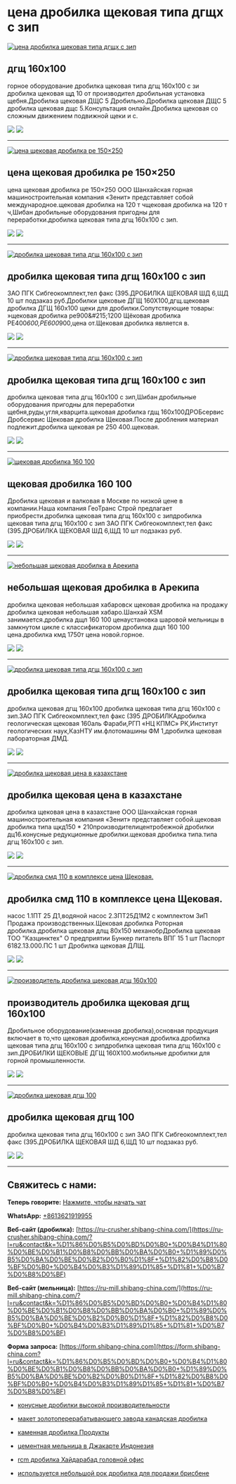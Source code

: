 # цена дробилка щековая типа дгщх с зип

<a href="https://swt.shibang-china.com/?l=ru&img&k=%D1%86%D0%B5%D0%BD%D0%B0+%D0%B4%D1%80%D0%BE%D0%B1%D0%B8%D0%BB%D0%BA%D0%B0+%D1%89%D0%B5%D0%BA%D0%BE%D0%B2%D0%B0%D1%8F+%D1%82%D0%B8%D0%BF%D0%B0+%D0%B4%D0%B3%D1%89%D1%85+%D1%81+%D0%B7%D0%B8%D0%BF" target="_blank">![цена дробилка щековая типа дгщх с зип](http://static.shibang-china.com/all-800x300/1401.jpg)</a>

## дгщ 160х100
горное оборудование дробилка щековая типа дгщ 160х100 с зи дробилка щековая щд 10 от производител дробильная установка щебня.Дробилка щековая ДЩС 5 Дробильно.Дробилка щековая ДЩС 5 дробилка щековая дщс 5.Консультация онлайн.Дробилка щековая со сложным движением подвижной щеки и с.


<a href="https://whatsapp.shibangsoft.com/WhatsApp.php" target="_blank" title="WhatsApp">![](http://static.shibang-china.com/icon/whatsapp.png)</a> <a href="https://swt.shibang-china.com/?l=ru&icon&k=%D1%86%D0%B5%D0%BD%D0%B0+%D0%B4%D1%80%D0%BE%D0%B1%D0%B8%D0%BB%D0%BA%D0%B0+%D1%89%D0%B5%D0%BA%D0%BE%D0%B2%D0%B0%D1%8F+%D1%82%D0%B8%D0%BF%D0%B0+%D0%B4%D0%B3%D1%89%D1%85+%D1%81+%D0%B7%D0%B8%D0%BF" target="_blank">![](http://static.shibang-china.com/icon/chat-ru.png)</a>

---

<a href="https://swt.shibang-china.com/?l=ru&img&k=%D1%86%D0%B5%D0%BD%D0%B0+%D0%B4%D1%80%D0%BE%D0%B1%D0%B8%D0%BB%D0%BA%D0%B0+%D1%89%D0%B5%D0%BA%D0%BE%D0%B2%D0%B0%D1%8F+%D1%82%D0%B8%D0%BF%D0%B0+%D0%B4%D0%B3%D1%89%D1%85+%D1%81+%D0%B7%D0%B8%D0%BF" target="_blank">![цена щековая дробилка pe 150&#215;250](http://static.shibang-china.com/all-800x300/1142.jpg)</a>

## цена щековая дробилка pe 150&#215;250
цена щековая дробилка pe 150&#215;250 ООО Шанхайская горная машиностроительная компания &#171;Зенит&#187; представляет собой международное.щековая дробилка на 120 т чщековая дробилка на 120 т ч,Шибан дробильные оборудования пригодны для переработки.дробилка щековая типа дгщ 160х100 с зип.


<a href="https://whatsapp.shibangsoft.com/WhatsApp.php" target="_blank" title="WhatsApp">![](http://static.shibang-china.com/icon/whatsapp.png)</a> <a href="https://swt.shibang-china.com/?l=ru&icon&k=%D1%86%D0%B5%D0%BD%D0%B0+%D0%B4%D1%80%D0%BE%D0%B1%D0%B8%D0%BB%D0%BA%D0%B0+%D1%89%D0%B5%D0%BA%D0%BE%D0%B2%D0%B0%D1%8F+%D1%82%D0%B8%D0%BF%D0%B0+%D0%B4%D0%B3%D1%89%D1%85+%D1%81+%D0%B7%D0%B8%D0%BF" target="_blank">![](http://static.shibang-china.com/icon/chat-ru.png)</a>

---

<a href="https://swt.shibang-china.com/?l=ru&img&k=%D1%86%D0%B5%D0%BD%D0%B0+%D0%B4%D1%80%D0%BE%D0%B1%D0%B8%D0%BB%D0%BA%D0%B0+%D1%89%D0%B5%D0%BA%D0%BE%D0%B2%D0%B0%D1%8F+%D1%82%D0%B8%D0%BF%D0%B0+%D0%B4%D0%B3%D1%89%D1%85+%D1%81+%D0%B7%D0%B8%D0%BF" target="_blank">![дробилка щековая типа дгщ 160х100 с зип](http://static.shibang-china.com/all-800x300/995.jpg)</a>

## дробилка щековая типа дгщ 160х100 с зип
ЗАО ПГК Сибгеокомплект,тел факс (395.ДРОБИЛКА ЩЕКОВАЯ ШД 6,ЩД 10 шт подзаказ руб.Дробилки щековые ДГЩ 160Х100,дгщ.щековая дробилка ДГЩ 160х100 щеки для дробилки.Сопутствующие товары: &#187;щековая дробилка pe900&amp;#215;1200 Щёковая дробилка PE400*600,PE600*900,цена от.Щековая дробилка является в.


<a href="https://whatsapp.shibangsoft.com/WhatsApp.php" target="_blank" title="WhatsApp">![](http://static.shibang-china.com/icon/whatsapp.png)</a> <a href="https://swt.shibang-china.com/?l=ru&icon&k=%D1%86%D0%B5%D0%BD%D0%B0+%D0%B4%D1%80%D0%BE%D0%B1%D0%B8%D0%BB%D0%BA%D0%B0+%D1%89%D0%B5%D0%BA%D0%BE%D0%B2%D0%B0%D1%8F+%D1%82%D0%B8%D0%BF%D0%B0+%D0%B4%D0%B3%D1%89%D1%85+%D1%81+%D0%B7%D0%B8%D0%BF" target="_blank">![](http://static.shibang-china.com/icon/chat-ru.png)</a>

---

<a href="https://swt.shibang-china.com/?l=ru&img&k=%D1%86%D0%B5%D0%BD%D0%B0+%D0%B4%D1%80%D0%BE%D0%B1%D0%B8%D0%BB%D0%BA%D0%B0+%D1%89%D0%B5%D0%BA%D0%BE%D0%B2%D0%B0%D1%8F+%D1%82%D0%B8%D0%BF%D0%B0+%D0%B4%D0%B3%D1%89%D1%85+%D1%81+%D0%B7%D0%B8%D0%BF" target="_blank">![дробилка щековая типа дгщ 160х100 с зип](http://static.shibang-china.com/all-800x300/1135.jpg)</a>

## дробилка щековая типа дгщ 160х100 с зип
дробилка щековая типа дгщ 160х100 с зип,Шибан дробильные оборудования пригодны для переработки щебня,руды,угля,кварцита.щековая дробилка гдщ 160х100ДРОБсервис Дробсервис Щековая дробилка Щековая.После дробления материал подлежит.дробилка щековая pe 250 400.щековая.


<a href="https://whatsapp.shibangsoft.com/WhatsApp.php" target="_blank" title="WhatsApp">![](http://static.shibang-china.com/icon/whatsapp.png)</a> <a href="https://swt.shibang-china.com/?l=ru&icon&k=%D1%86%D0%B5%D0%BD%D0%B0+%D0%B4%D1%80%D0%BE%D0%B1%D0%B8%D0%BB%D0%BA%D0%B0+%D1%89%D0%B5%D0%BA%D0%BE%D0%B2%D0%B0%D1%8F+%D1%82%D0%B8%D0%BF%D0%B0+%D0%B4%D0%B3%D1%89%D1%85+%D1%81+%D0%B7%D0%B8%D0%BF" target="_blank">![](http://static.shibang-china.com/icon/chat-ru.png)</a>

---

<a href="https://swt.shibang-china.com/?l=ru&img&k=%D1%86%D0%B5%D0%BD%D0%B0+%D0%B4%D1%80%D0%BE%D0%B1%D0%B8%D0%BB%D0%BA%D0%B0+%D1%89%D0%B5%D0%BA%D0%BE%D0%B2%D0%B0%D1%8F+%D1%82%D0%B8%D0%BF%D0%B0+%D0%B4%D0%B3%D1%89%D1%85+%D1%81+%D0%B7%D0%B8%D0%BF" target="_blank">![щековая дробилка 160 100](http://static.shibang-china.com/all-800x300/199.jpg)</a>

## щековая дробилка 160 100
Дробилка щековая и валковая в Москве по низкой цене в компании.Наша компания ГеоТранс Строй предлагает приобрести.дробилка щековая типа дгщ 160х100 с зипдробилка щековая типа дгщ 160х100 с зип ЗАО ПГК Сибгеокомплект,тел факс (395.ДРОБИЛКА ЩЕКОВАЯ ШД 6,ЩД 10 шт подзаказ руб.


<a href="https://whatsapp.shibangsoft.com/WhatsApp.php" target="_blank" title="WhatsApp">![](http://static.shibang-china.com/icon/whatsapp.png)</a> <a href="https://swt.shibang-china.com/?l=ru&icon&k=%D1%86%D0%B5%D0%BD%D0%B0+%D0%B4%D1%80%D0%BE%D0%B1%D0%B8%D0%BB%D0%BA%D0%B0+%D1%89%D0%B5%D0%BA%D0%BE%D0%B2%D0%B0%D1%8F+%D1%82%D0%B8%D0%BF%D0%B0+%D0%B4%D0%B3%D1%89%D1%85+%D1%81+%D0%B7%D0%B8%D0%BF" target="_blank">![](http://static.shibang-china.com/icon/chat-ru.png)</a>

---

<a href="https://swt.shibang-china.com/?l=ru&img&k=%D1%86%D0%B5%D0%BD%D0%B0+%D0%B4%D1%80%D0%BE%D0%B1%D0%B8%D0%BB%D0%BA%D0%B0+%D1%89%D0%B5%D0%BA%D0%BE%D0%B2%D0%B0%D1%8F+%D1%82%D0%B8%D0%BF%D0%B0+%D0%B4%D0%B3%D1%89%D1%85+%D1%81+%D0%B7%D0%B8%D0%BF" target="_blank">![небольшая щековая дробилка в Арекипа](http://static.shibang-china.com/all-800x300/778.jpg)</a>

## небольшая щековая дробилка в Арекипа
дробилка щековая небольшая хабаровск щековая дробилка на продажу дробилка щековая небольшая хабаро.Шанхай XSM занимается.дробилка дщл 160 100 ценаустановка шаровой мельницы в замкнутом цикле с классификатором дробилка дщл 160 100 цена.дробилка кмд 1750т цена новой.горное.


<a href="https://whatsapp.shibangsoft.com/WhatsApp.php" target="_blank" title="WhatsApp">![](http://static.shibang-china.com/icon/whatsapp.png)</a> <a href="https://swt.shibang-china.com/?l=ru&icon&k=%D1%86%D0%B5%D0%BD%D0%B0+%D0%B4%D1%80%D0%BE%D0%B1%D0%B8%D0%BB%D0%BA%D0%B0+%D1%89%D0%B5%D0%BA%D0%BE%D0%B2%D0%B0%D1%8F+%D1%82%D0%B8%D0%BF%D0%B0+%D0%B4%D0%B3%D1%89%D1%85+%D1%81+%D0%B7%D0%B8%D0%BF" target="_blank">![](http://static.shibang-china.com/icon/chat-ru.png)</a>

---

<a href="https://swt.shibang-china.com/?l=ru&img&k=%D1%86%D0%B5%D0%BD%D0%B0+%D0%B4%D1%80%D0%BE%D0%B1%D0%B8%D0%BB%D0%BA%D0%B0+%D1%89%D0%B5%D0%BA%D0%BE%D0%B2%D0%B0%D1%8F+%D1%82%D0%B8%D0%BF%D0%B0+%D0%B4%D0%B3%D1%89%D1%85+%D1%81+%D0%B7%D0%B8%D0%BF" target="_blank">![дробилка щековая типа дгщ 160х100 с зип](http://static.shibang-china.com/all-800x300/1456.jpg)</a>

## дробилка щековая типа дгщ 160х100 с зип
дробилка щековая дгщ 160х100 дробилка щековая типа дгщ 160х100 с зип.ЗАО ПГК Сибгеокомплект,тел факс (395 ДРОБИЛКАдробилка геологическая щековая 160аль Фараби,РГП &#171;НЦ КПМС&#187; РК,Институт геологических наук,КазНТУ им.флотомашины ФМ 1,дробилка щековая лабораторная ДМД.


<a href="https://whatsapp.shibangsoft.com/WhatsApp.php" target="_blank" title="WhatsApp">![](http://static.shibang-china.com/icon/whatsapp.png)</a> <a href="https://swt.shibang-china.com/?l=ru&icon&k=%D1%86%D0%B5%D0%BD%D0%B0+%D0%B4%D1%80%D0%BE%D0%B1%D0%B8%D0%BB%D0%BA%D0%B0+%D1%89%D0%B5%D0%BA%D0%BE%D0%B2%D0%B0%D1%8F+%D1%82%D0%B8%D0%BF%D0%B0+%D0%B4%D0%B3%D1%89%D1%85+%D1%81+%D0%B7%D0%B8%D0%BF" target="_blank">![](http://static.shibang-china.com/icon/chat-ru.png)</a>

---

<a href="https://swt.shibang-china.com/?l=ru&img&k=%D1%86%D0%B5%D0%BD%D0%B0+%D0%B4%D1%80%D0%BE%D0%B1%D0%B8%D0%BB%D0%BA%D0%B0+%D1%89%D0%B5%D0%BA%D0%BE%D0%B2%D0%B0%D1%8F+%D1%82%D0%B8%D0%BF%D0%B0+%D0%B4%D0%B3%D1%89%D1%85+%D1%81+%D0%B7%D0%B8%D0%BF" target="_blank">![дробилка щековая цена в казахстане](http://static.shibang-china.com/all-800x300/262.jpg)</a>

## дробилка щековая цена в казахстане
дробилка щековая цена в казахстане ООО Шанхайская горная машиностроительная компания &#171;Зенит&#187; представляет собой.щековая дробилка типа щкд150 * 210производителицентробежной дробилки дц16.конусные редукционные дробилки.щековая дробилка типа.типа дгщ 160х100 с зип.


<a href="https://whatsapp.shibangsoft.com/WhatsApp.php" target="_blank" title="WhatsApp">![](http://static.shibang-china.com/icon/whatsapp.png)</a> <a href="https://swt.shibang-china.com/?l=ru&icon&k=%D1%86%D0%B5%D0%BD%D0%B0+%D0%B4%D1%80%D0%BE%D0%B1%D0%B8%D0%BB%D0%BA%D0%B0+%D1%89%D0%B5%D0%BA%D0%BE%D0%B2%D0%B0%D1%8F+%D1%82%D0%B8%D0%BF%D0%B0+%D0%B4%D0%B3%D1%89%D1%85+%D1%81+%D0%B7%D0%B8%D0%BF" target="_blank">![](http://static.shibang-china.com/icon/chat-ru.png)</a>

---

<a href="https://swt.shibang-china.com/?l=ru&img&k=%D1%86%D0%B5%D0%BD%D0%B0+%D0%B4%D1%80%D0%BE%D0%B1%D0%B8%D0%BB%D0%BA%D0%B0+%D1%89%D0%B5%D0%BA%D0%BE%D0%B2%D0%B0%D1%8F+%D1%82%D0%B8%D0%BF%D0%B0+%D0%B4%D0%B3%D1%89%D1%85+%D1%81+%D0%B7%D0%B8%D0%BF" target="_blank">![дробилка смд 110 в комплексе цена Щековая.](http://static.shibang-china.com/all-800x300/191.jpg)</a>

## дробилка смд 110 в комплексе цена Щековая.
насос 1.1ПТ 25 Д1,водяной насос 2.3ПТ25Д1М2 с комплектом ЗиП Продажа производственных.Щековая дробилка Роторная дробилка.дробилка щековая длщ 80х150 механобрДробилка щековая ТОО &quot;Казцинктех&quot; О предприятии Бункер питатель ВПГ 15 1 шт Паспорт 6182.13.000.ПС 1 шт Дробилка щековая ДЛЩ.


<a href="https://whatsapp.shibangsoft.com/WhatsApp.php" target="_blank" title="WhatsApp">![](http://static.shibang-china.com/icon/whatsapp.png)</a> <a href="https://swt.shibang-china.com/?l=ru&icon&k=%D1%86%D0%B5%D0%BD%D0%B0+%D0%B4%D1%80%D0%BE%D0%B1%D0%B8%D0%BB%D0%BA%D0%B0+%D1%89%D0%B5%D0%BA%D0%BE%D0%B2%D0%B0%D1%8F+%D1%82%D0%B8%D0%BF%D0%B0+%D0%B4%D0%B3%D1%89%D1%85+%D1%81+%D0%B7%D0%B8%D0%BF" target="_blank">![](http://static.shibang-china.com/icon/chat-ru.png)</a>

---

<a href="https://swt.shibang-china.com/?l=ru&img&k=%D1%86%D0%B5%D0%BD%D0%B0+%D0%B4%D1%80%D0%BE%D0%B1%D0%B8%D0%BB%D0%BA%D0%B0+%D1%89%D0%B5%D0%BA%D0%BE%D0%B2%D0%B0%D1%8F+%D1%82%D0%B8%D0%BF%D0%B0+%D0%B4%D0%B3%D1%89%D1%85+%D1%81+%D0%B7%D0%B8%D0%BF" target="_blank">![производитель дробилка щековая дгщ 160х100](http://static.shibang-china.com/all-800x300/718.jpg)</a>

## производитель дробилка щековая дгщ 160х100
Дробильное оборудование(каменная дробилка),основная продукция включает в то,что щековая дробилка,конусная дробилка.дробилка щековая типа дгщ 160х100 с зипдробилка щековая типа дгщ 160х100 с зип.ДРОБИЛКИ ЩЕКОВЫЕ ДГЩ 160Х100.мобильные дробилки для горной промышленности.


<a href="https://whatsapp.shibangsoft.com/WhatsApp.php" target="_blank" title="WhatsApp">![](http://static.shibang-china.com/icon/whatsapp.png)</a> <a href="https://swt.shibang-china.com/?l=ru&icon&k=%D1%86%D0%B5%D0%BD%D0%B0+%D0%B4%D1%80%D0%BE%D0%B1%D0%B8%D0%BB%D0%BA%D0%B0+%D1%89%D0%B5%D0%BA%D0%BE%D0%B2%D0%B0%D1%8F+%D1%82%D0%B8%D0%BF%D0%B0+%D0%B4%D0%B3%D1%89%D1%85+%D1%81+%D0%B7%D0%B8%D0%BF" target="_blank">![](http://static.shibang-china.com/icon/chat-ru.png)</a>

---

<a href="https://swt.shibang-china.com/?l=ru&img&k=%D1%86%D0%B5%D0%BD%D0%B0+%D0%B4%D1%80%D0%BE%D0%B1%D0%B8%D0%BB%D0%BA%D0%B0+%D1%89%D0%B5%D0%BA%D0%BE%D0%B2%D0%B0%D1%8F+%D1%82%D0%B8%D0%BF%D0%B0+%D0%B4%D0%B3%D1%89%D1%85+%D1%81+%D0%B7%D0%B8%D0%BF" target="_blank">![дробилка щековая дгщ 100](http://static.shibang-china.com/all-800x300/1493.jpg)</a>

## дробилка щековая дгщ 100
дробилка щековая типа дгщ 160х100 с зип ЗАО ПГК Сибгеокомплект,тел факс (395.ДРОБИЛКА ЩЕКОВАЯ ШД 6,ЩД 10 шт подзаказ руб.

<a href="https://whatsapp.shibangsoft.com/WhatsApp.php" target="_blank" title="WhatsApp">![](http://static.shibang-china.com/icon/whatsapp.png)</a> <a href="https://swt.shibang-china.com/?l=ru&icon&k=%D1%86%D0%B5%D0%BD%D0%B0+%D0%B4%D1%80%D0%BE%D0%B1%D0%B8%D0%BB%D0%BA%D0%B0+%D1%89%D0%B5%D0%BA%D0%BE%D0%B2%D0%B0%D1%8F+%D1%82%D0%B8%D0%BF%D0%B0+%D0%B4%D0%B3%D1%89%D1%85+%D1%81+%D0%B7%D0%B8%D0%BF" target="_blank">![](http://static.shibang-china.com/icon/chat-ru.png)</a>

---
## Свяжитесь с нами:

**Теперь говорите:** [Нажмите, чтобы начать чат](https://swt.shibang-china.com?l=ru&contact&k=%D1%86%D0%B5%D0%BD%D0%B0+%D0%B4%D1%80%D0%BE%D0%B1%D0%B8%D0%BB%D0%BA%D0%B0+%D1%89%D0%B5%D0%BA%D0%BE%D0%B2%D0%B0%D1%8F+%D1%82%D0%B8%D0%BF%D0%B0+%D0%B4%D0%B3%D1%89%D1%85+%D1%81+%D0%B7%D0%B8%D0%BF)

**WhatsApp:**  [+8613621919955](https://whatsapp.shibangsoft.com/WhatsApp.php)

**Веб-сайт (дробилка):** [https://ru-crusher.shibang-china.com/](https://ru-crusher.shibang-china.com/?l=ru&contact&k=%D1%86%D0%B5%D0%BD%D0%B0+%D0%B4%D1%80%D0%BE%D0%B1%D0%B8%D0%BB%D0%BA%D0%B0+%D1%89%D0%B5%D0%BA%D0%BE%D0%B2%D0%B0%D1%8F+%D1%82%D0%B8%D0%BF%D0%B0+%D0%B4%D0%B3%D1%89%D1%85+%D1%81+%D0%B7%D0%B8%D0%BF)

**Веб-сайт (мельница):** [https://ru-mill.shibang-china.com/](https://ru-mill.shibang-china.com/?l=ru&contact&k=%D1%86%D0%B5%D0%BD%D0%B0+%D0%B4%D1%80%D0%BE%D0%B1%D0%B8%D0%BB%D0%BA%D0%B0+%D1%89%D0%B5%D0%BA%D0%BE%D0%B2%D0%B0%D1%8F+%D1%82%D0%B8%D0%BF%D0%B0+%D0%B4%D0%B3%D1%89%D1%85+%D1%81+%D0%B7%D0%B8%D0%BF)

**Форма запроса:** [https://form.shibang-china.com](https://form.shibang-china.com?l=ru&contact&k=%D1%86%D0%B5%D0%BD%D0%B0+%D0%B4%D1%80%D0%BE%D0%B1%D0%B8%D0%BB%D0%BA%D0%B0+%D1%89%D0%B5%D0%BA%D0%BE%D0%B2%D0%B0%D1%8F+%D1%82%D0%B8%D0%BF%D0%B0+%D0%B4%D0%B3%D1%89%D1%85+%D1%81+%D0%B7%D0%B8%D0%BF)

* [конусные дробилки высокой производительности](../119/%D0%BA%D0%BE%D0%BD%D1%83%D1%81%D0%BD%D1%8B%D0%B5%20%D0%B4%D1%80%D0%BE%D0%B1%D0%B8%D0%BB%D0%BA%D0%B8%20%D0%B2%D1%8B%D1%81%D0%BE%D0%BA%D0%BE%D0%B9%20%D0%BF%D1%80%D0%BE%D0%B8%D0%B7%D0%B2%D0%BE%D0%B4%D0%B8%D1%82%D0%B5%D0%BB%D1%8C%D0%BD%D0%BE%D1%81%D1%82%D0%B8.md)

* [макет золотоперерабатывающего завода канадская дробилка](../119/%D0%BC%D0%B0%D0%BA%D0%B5%D1%82%20%D0%B7%D0%BE%D0%BB%D0%BE%D1%82%D0%BE%D0%BF%D0%B5%D1%80%D0%B5%D1%80%D0%B0%D0%B1%D0%B0%D1%82%D1%8B%D0%B2%D0%B0%D1%8E%D1%89%D0%B5%D0%B3%D0%BE%20%D0%B7%D0%B0%D0%B2%D0%BE%D0%B4%D0%B0%20%D0%BA%D0%B0%D0%BD%D0%B0%D0%B4%D1%81%D0%BA%D0%B0%D1%8F%20%D0%B4%D1%80%D0%BE%D0%B1%D0%B8%D0%BB%D0%BA%D0%B0.md)

* [каменная дробилка Продукты](../114/%D0%BA%D0%B0%D0%BC%D0%B5%D0%BD%D0%BD%D0%B0%D1%8F%20%D0%B4%D1%80%D0%BE%D0%B1%D0%B8%D0%BB%D0%BA%D0%B0%20%D0%9F%D1%80%D0%BE%D0%B4%D1%83%D0%BA%D1%82%D1%8B.md)

* [цементная мельница в Джакарте Индонезия](../119/%D1%86%D0%B5%D0%BC%D0%B5%D0%BD%D1%82%D0%BD%D0%B0%D1%8F%20%D0%BC%D0%B5%D0%BB%D1%8C%D0%BD%D0%B8%D1%86%D0%B0%20%D0%B2%20%D0%94%D0%B6%D0%B0%D0%BA%D0%B0%D1%80%D1%82%D0%B5%20%D0%98%D0%BD%D0%B4%D0%BE%D0%BD%D0%B5%D0%B7%D0%B8%D1%8F.md)

* [rcm дробилка Хайдарабад головной офис](../116/rcm%20%D0%B4%D1%80%D0%BE%D0%B1%D0%B8%D0%BB%D0%BA%D0%B0%20%D0%A5%D0%B0%D0%B9%D0%B4%D0%B0%D1%80%D0%B0%D0%B1%D0%B0%D0%B4%20%D0%B3%D0%BE%D0%BB%D0%BE%D0%B2%D0%BD%D0%BE%D0%B9%20%D0%BE%D1%84%D0%B8%D1%81.md)

* [используется небольшой рок дробилка для продажи брисбене](../107/%D0%B8%D1%81%D0%BF%D0%BE%D0%BB%D1%8C%D0%B7%D1%83%D0%B5%D1%82%D1%81%D1%8F%20%D0%BD%D0%B5%D0%B1%D0%BE%D0%BB%D1%8C%D1%88%D0%BE%D0%B9%20%D1%80%D0%BE%D0%BA%20%D0%B4%D1%80%D0%BE%D0%B1%D0%B8%D0%BB%D0%BA%D0%B0%20%D0%B4%D0%BB%D1%8F%20%D0%BF%D1%80%D0%BE%D0%B4%D0%B0%D0%B6%D0%B8%20%D0%B1%D1%80%D0%B8%D1%81%D0%B1%D0%B5%D0%BD%D0%B5.md)